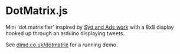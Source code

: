 # DotMatrix.js

Mini 'dot matrixifier' inspired by [Syd and Ads work](https://github.com/skattyadz/Matrix) with a 8x8 display hooked up through an arduino displaying tweets.

See [dimd.co.uk/dotmatrix](http://dimd.co.uk/dotmatrix) for a running demo.